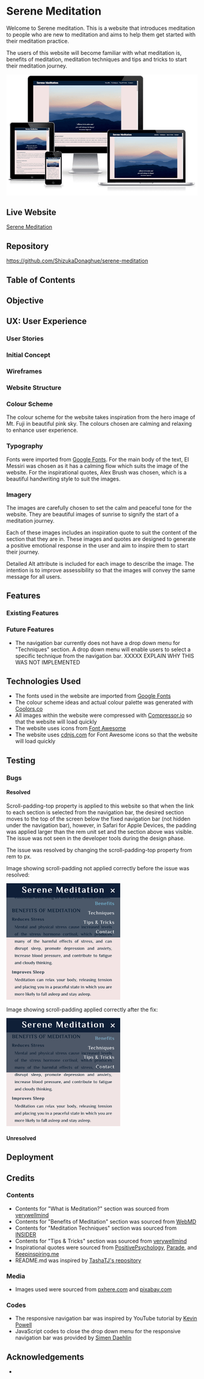 # Serene Meditation

Welcome to Serene meditation. This is a website that introduces meditation to people who are new to meditation and aims to help them get started with their meditation practice.

The users of this website will become familiar with what meditation is, benefits of meditation, meditation techniques and tips and tricks to start their meditation journey.

<img src="docs/images/responsive-view.png" alt="Image showing how the website look on different screen sizes"/>

## Live Website
[Serene Meditation](https://shizukadonaghue.github.io/serene-meditation/)

## Repository
https://github.com/ShizukaDonaghue/serene-meditation


## Table of Contents


## Objective


## UX: User Experience
### User Stories
### Initial Concept
### Wireframes
### Website Structure
### Colour Scheme
The colour scheme for the website takes inspiration from the hero image of Mt. Fuji in beautiful pink sky. The colours chosen are calming and relaxing to enhance user experience. 

### Typography
Fonts were imported from [Google Fonts](https://fonts.google.com/). For the main body of the text, EI Messiri was chosen as it has a calming flow which suits the image of the website. For the inspirational quotes, Alex Brush was chosen, which is a beautiful handwriting style to suit the images.

### Imagery
The images are carefully chosen to set the calm and peaceful tone for the website. They are beautiful images of sunrise to signify the start of a meditation journey. 

Each of these images includes an inspiration quote to suit the content of the section that they are in. These images and quotes are designed to generate a positive emotional response in the user and aim to inspire them to start their journey.

Detailed Alt attribute is included for each image to describe the image. The intention is to improve assessibility so that the images will convey the same message for all users.

## Features
### Existing Features
### Future Features
* The navigation bar currently does not have a drop down menu for "Techniques" section. A drop down menu will enable users to select a specific technique from the navigation bar. XXXXX EXPLAIN WHY THIS WAS NOT IMPLEMENTED  

## Technologies Used
* The fonts used in the website are imported from [Google Fonts](https://fonts.google.com/) 
* The colour scheme ideas and actual colour palette was generated with [Coolors.co](https://coolors.co/)
* All images within the website were compressed with [Compressor.io](https://compressor.io/) so that the website will load quickly
* The website uses icons from [Font Awesome](https://fontawesome.com/)
* The website uses [cdnjs.com](https://cdnjs.com/) for Font Awesome icons so that the website will load quickly


## Testing

### Bugs 
#### Resolved
Scroll-padding-top property is applied to this website so that when the link to each section is selected from the navigation bar, the desired section moves to the top of the screen below the fixed navigation bar (not hidden under the navigation bar), however, in Safari for Apple Devices, the padding was applied larger than the rem unit set and the section above was visible. The issue was not seen in the developer tools during the design phase. 

The issue was resolved by changing the scroll-padding-top property from rem to px.

Image showing scroll-padding not applied correctly before the issue was resolved:

<img src="docs/images/scroll-padding-error.png" alt="Image showing scroll-padding-top issue" width="300"/>

Image showing scroll-padding applied correctly after the fix:

<img src="docs/images/scroll-padding-fixed.png" alt="Image showing scroll-padding-top after the fix" width="300"/>

#### Unresolved

## Deployment


## Credits
### Contents
* Contents for "What is Meditation?" section was sourced from [verywellmind](https://www.verywellmind.com/what-is-meditation-2795927)
* Contents for "Benefits of Meditation" section was sourced from [WebMD](https://www.webmd.com/balance/video/daily-meditation-benefits)
* Contents for "Meditation Techniques" section was sourced from [INSIDER](https://www.insider.com/guides/health/mental-health/types-of-meditation)
* Contents for "Tips & Tricks" section was sourced from [verywellmind](https://www.verywellmind.com/what-is-meditation-2795927)
* Inspirational quotes were sourced from [PositivePsychology](https://positivepsychology.com/mindfulness-quotes/), [Parade](https://parade.com/1066461/nicolepajer/meditation-quotes/), and [Keepinspiring.me](https://www.keepinspiring.me/25-meditation-quotes/)
* README.md was inspired by [TashaTJ's repository](https://github.com/TashaTJ/pawsome-portraits-v4)

### Media
* Images used were sourced from [pxhere.com](https://pxhere.com/) and [pixabay.com](https://pixabay.com/)
### Codes
* The responsive navigation bar was inspired by YouTube tutorial by [Kevin Powell](https://www.youtube.com/watch?v=8QKOaTYvYUA)
* JavaScript codes to close the drop down menu for the responsive navigation bar was provided by [Simen Daehlin](https://github.com/Eventyret)

## Acknowledgements
* 